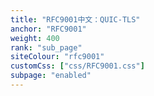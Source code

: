 ```yaml
---
title: "RFC9001中文：QUIC-TLS"
anchor: "RFC9001"
weight: 400
rank: "sub_page"
siteColour: "rfc9001"
customCss: ["css/RFC9001.css"]
subpage: "enabled"
---
```

